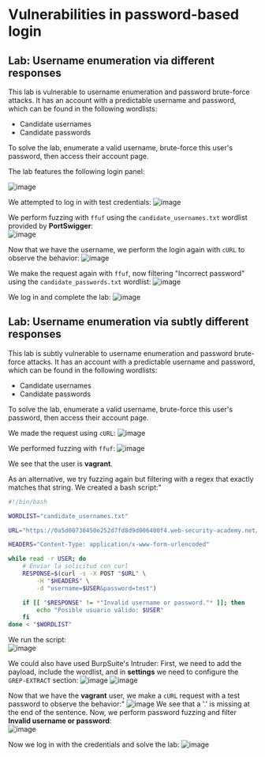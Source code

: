 # Vulnerabilities in password-based login

## Lab: Username enumeration via different responses

 This lab is vulnerable to username enumeration and password brute-force attacks. It has an account with a predictable username and password, which can be found in the following wordlists:

- Candidate usernames
- Candidate passwords

To solve the lab, enumerate a valid username, brute-force this user's password, then access their account page.

The lab features the following login panel:

![image](https://github.com/user-attachments/assets/8b597411-b722-4965-9593-5e6e5ea5e05e)

We attempted to log in with test credentials:
![image](https://github.com/user-attachments/assets/e3129c73-ac3b-4142-b33d-63643ff746f6)

We perform fuzzing with `ffuf` using the `candidate_usernames.txt` wordlist provided by **PortSwigger**:  
![image](https://github.com/user-attachments/assets/3798bbce-e4ba-4fb3-a098-fa8b3db6f6d6)

Now that we have the username, we perform the login again with `cURL` to observe the behavior:
![image](https://github.com/user-attachments/assets/00faf889-916a-4195-9ee2-ac4f0a662914)

We make the request again with `ffuf`, now filtering "Incorrect password" using the `candidate_passwords.txt` wordlist:
![image](https://github.com/user-attachments/assets/7a96bbf0-b102-4106-b4f7-26e2cd420ebc)

We log in and complete the lab:
![image](https://github.com/user-attachments/assets/5bdb1043-84b8-4998-943b-4ca10775c9c7)


## Lab: Username enumeration via subtly different responses

 This lab is subtly vulnerable to username enumeration and password brute-force attacks. It has an account with a predictable username and password, which can be found in the following wordlists:

- Candidate usernames
- Candidate passwords

To solve the lab, enumerate a valid username, brute-force this user's password, then access their account page. 

We made the request using `cURL`:
![image](https://github.com/user-attachments/assets/7d7cb48f-a367-4e11-99be-2af01de098ae)

We performed fuzzing with `ffuf`:
![image](https://github.com/user-attachments/assets/92663fd5-71d1-47f1-b19e-ef859092eec7)

We see that the user is **vagrant**.  

As an alternative, we try fuzzing again but filtering with a regex that exactly matches that string. We created a bash script:"
```bash
#!/bin/bash

WORDLIST="candidate_usernames.txt"

URL="https://0a5d00730450e252d7fd8d9d006400f4.web-security-academy.net/login"

HEADERS="Content-Type: application/x-www-form-urlencoded"

while read -r USER; do
    # Enviar la solicitud con curl
    RESPONSE=$(curl -s -X POST "$URL" \
        -H "$HEADERS" \
        -d "username=$USER&password=test")

    if [[ "$RESPONSE" != *"Invalid username or password."* ]]; then
        echo "Posible usuario válido: $USER"
    fi
done < "$WORDLIST"
```


We run the script:  
![image](https://github.com/user-attachments/assets/361d0727-cd11-4583-8880-b7db34e9c7c4)

We could also have used BurpSuite's Intruder:
First, we need to add the payload, include the wordlist, and in **settings** we need to configure the `GREP-EXTRACT` section:
![image](https://github.com/user-attachments/assets/a188d900-d951-4db7-9b24-40a3d29677ed)
![image](https://github.com/user-attachments/assets/da809777-e29d-41cb-be7c-6565cf0ae109)



Now that we have the **vagrant** user, we make a `cURL` request with a test password to observe the behavior:"
![image](https://github.com/user-attachments/assets/0b0e5995-aa3e-468c-b4ac-eb0c075adaa0)
We see that a '.' is missing at the end of the sentence. Now, we perform password fuzzing and filter **Invalid username or password**:  
![image](https://github.com/user-attachments/assets/3bae9716-68c4-4193-b2ff-fad2a13e83c7)

Now we log in with the credentials and solve the lab:
![image](https://github.com/user-attachments/assets/f22cc318-f15b-4e2d-80fc-98d05df8cca2)









